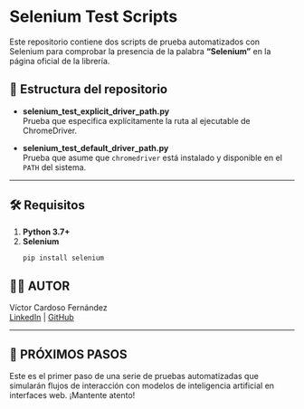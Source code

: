 # Selenium Test Scripts

Este repositorio contiene dos scripts de prueba automatizados con Selenium para comprobar la presencia de la palabra **“Selenium”** en la página oficial de la librería.

## 📂 Estructura del repositorio

- **selenium_test_explicit_driver_path.py**  
  Prueba que especifica explícitamente la ruta al ejecutable de ChromeDriver.

- **selenium_test_default_driver_path.py**  
  Prueba que asume que `chromedriver` está instalado y disponible en el `PATH` del sistema.

---

## 🛠️ Requisitos

1. **Python 3.7+**  
2. **Selenium**  
   ```bash
   pip install selenium


## 👨‍💻 AUTOR

Víctor Cardoso Fernández  
[LinkedIn](https://www.linkedin.com/in/victor-cardoso-datascientist/) | [GitHub](https://github.com/victorpython)

---

## 🚀 PRÓXIMOS PASOS

Este es el primer paso de una serie de pruebas automatizadas que simularán flujos de interacción con modelos de inteligencia artificial en interfaces web. ¡Mantente atento!


